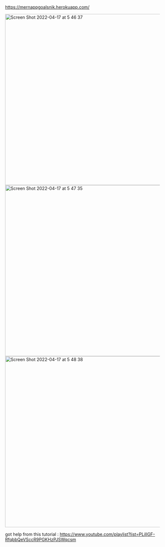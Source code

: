https://mernappgoalsnik.herokuapp.com/

<img width="555" alt="Screen Shot 2022-04-17 at 5 46 37" src="https://user-images.githubusercontent.com/87159434/163698133-3f1fc438-a6fb-4537-b198-3ae6ddcc8701.png">
<img width="555" alt="Screen Shot 2022-04-17 at 5 47 35" src="https://user-images.githubusercontent.com/87159434/163698138-de88a6d6-dd89-4526-8e5f-055ddfb9a836.png">
<img width="555" alt="Screen Shot 2022-04-17 at 5 48 38" src="https://user-images.githubusercontent.com/87159434/163698141-08f8aac2-e8a0-4ccc-b3ab-3f3744131201.png">

got help from this tutorial : https://www.youtube.com/playlist?list=PLillGF-RfqbbQeVSccR9PGKHzPJSWqcsm
